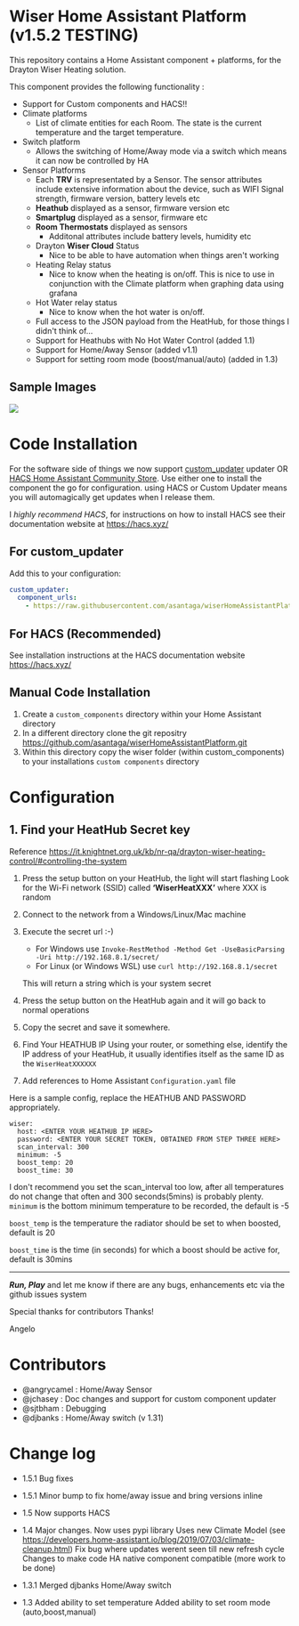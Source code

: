 # Wiser Home Assistant Platform (v1.5.2 TESTING)


This repository contains a Home Assistant component + platforms, for the Drayton Wiser Heating solution.

This component provides the following functionality :

- Support for Custom components and HACS!!
- Climate platforms
    - List of climate entities for each Room. The state is the current temperature and the target temperature.  
- Switch platform
   - Allows the switching of Home/Away mode via a switch which means it can now be controlled by HA
- Sensor Platforms
    - Each **TRV** is representated by a Sensor. The sensor attributes include extensive information about the device, such as WIFI Signal strength, firmware version, battery levels etc
    - **Heathub** displayed as a sensor, firmware version etc
    - **Smartplug** displayed as a sensor, firmware etc
    - **Room Thermostats** displayed as sensors
        - Additonal attributes include battery levels, humidity etc
    - Drayton **Wiser Cloud** Status
        - Nice to be able to have automation when things aren't working
    - Heating Relay status
        - Nice to know when the heating is on/off. This is nice to use in conjunction with the Climate platform when graphing data using grafana
    - Hot Water relay status
        - Nice to know when the hot water is on/off. 
    - Full access to the JSON payload from the HeatHub, for those things I didn't think of... 
    - Support for Heathubs with No Hot Water Control (added 1.1)
    - Support for Home/Away Sensor (added v1.1)
    - Support for setting room mode (boost/manual/auto) (added in 1.3)



## Sample Images

![](https://raw.githubusercontent.com/asantaga/wiserHomeAssistantPlatform/master/docs/homeassistant_sample.jpg)


# Code Installation

For the software side of things we now support  [custom_updater](https://github.com/custom-components/custom_updater)  updater OR [HACS Home Assistant Community Store](https://github.com/hacs). 
Use either one to install the component the go for configuration. using HACS or Custom Updater means you will automagically get updates when I release them.

I *highly recommend HACS*, for instructions on how to install HACS see their documentation website at https://hacs.xyz/

## For custom_updater

Add this to your configuration:
```yaml
custom_updater:
  component_urls:
    - https://raw.githubusercontent.com/asantaga/wiserHomeAssistantPlatform/master/custom_components.json
```

## For HACS (Recommended)
See installation instructions at the HACS documentation website https://hacs.xyz/


## Manual Code Installation


1. Create a `custom_components` directory within your Home Assistant directory
2. In a different directory clone the git repositry https://github.com/asantaga/wiserHomeAssistantPlatform.git
3. Within this directory copy the wiser folder (within custom_components) to your installations ```custom components``` directory


# Configuration


## 1. Find your HeatHub Secret key
Reference https://it.knightnet.org.uk/kb/nr-qa/drayton-wiser-heating-control/#controlling-the-system
1. Press the setup button on your HeatHub, the light will start flashing
Look for the Wi-Fi network (SSID) called **‘WiserHeatXXX’** where XXX is random
2. Connect to the network from a Windows/Linux/Mac machine
3. Execute the secret url :-)
   * For Windows use `Invoke-RestMethod -Method Get -UseBasicParsing -Uri http://192.168.8.1/secret/` 
   * For Linux (or Windows WSL) use `curl http://192.168.8.1/secret`

   This will return a string which is your system secret

4. Press the setup button on the HeatHub again and it will go back to normal operations
5. Copy the secret and save it somewhere.
6. Find Your HEATHUB IP
Using your router, or something else, identify the IP address of your HeatHub, it usually identifies itself as the same ID as the ``WiserHeatXXXXXX`` 

7. Add references to Home Assistant `Configuration.yaml` file 

Here is a sample config, replace the HEATHUB AND PASSWORD appropriately.
```
wiser:
  host: <ENTER YOUR HEATHUB IP HERE>
  password: <ENTER YOUR SECRET TOKEN, OBTAINED FROM STEP THREE HERE>
  scan_interval: 300
  minimum: -5
  boost_temp: 20
  boost_time: 30
```

I don't recommend you set the scan_interval too low, after all temperatures do not change that often and 300 seconds(5mins) is probably plenty.
```minimum``` is the bottom minimum temperature to be recorded, the default is -5

```boost_temp``` is the temperature the radiator should be set to when boosted, default is 20

```boost_time``` is the time (in seconds) for which a boost should be active for, default is 30mins

------

***Run, Play*** and let me know if there are any bugs, enhancements etc via the github issues system

Special thanks for contributors 
Thanks!

Angelo

# Contributors

- @angrycamel  : Home/Away Sensor
- @jchasey     : Doc changes and support for custom component updater
- @sjtbham     : Debugging
- @djbanks     : Home/Away switch (v 1.31)

# Change log
- 1.5.1    Bug fixes

- 1.5.1    Minor bump to fix home/away issue and bring versions inline

- 1.5 	   Now supports HACS
- 1.4      Major changes. Now uses pypi library 
           Uses new Climate Model (see https://developers.home-assistant.io/blog/2019/07/03/climate-cleanup.html)
           Fix bug where updates werent seen till new refresh cycle
           Changes to make code HA native component compatible (more work to be done)

- 1.3.1    Merged djbanks Home/Away switch

- 1.3      Added ability to set temperature
           Added ability to set room mode (auto,boost,manual)


